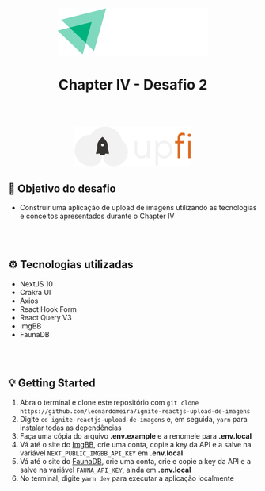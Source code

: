 <p align=center>
    <img src="public/ignite.svg">
    <h1 align=center><b>Chapter IV - Desafio 2</b></h1>
</p>
<br />
<br />
<p align=center>
    <img src="public/logo.svg" width="236px">
</p>

<h2><b>🚀 Objetivo do desafio</b></h2>
<ul><li>Construir uma aplicação de upload de imagens utilizando as tecnologias e conceitos apresentados durante o Chapter IV</li></ul>
<br />
<br />
<h2><b>⚙️ Tecnologias utilizadas</b></h2>
<ul>
    <li>NextJS 10</li>
    <li>Crakra UI</li>
    <li>Axios</li>
    <li>React Hook Form</li>
    <li>React Query V3</li>
    <li>ImgBB</li>
    <li>FaunaDB</li>
</ul>
<br />
<br />
<h2><b>💡 Getting Started</b></h2>
<ol>
    <li>Abra o terminal e clone este repositório com <code>git clone https://github.com/leonardomeira/ignite-reactjs-upload-de-imagens</code></li>
    <li>Digite <code>cd ignite-reactjs-upload-de-imagens</code> e, em seguida, <code>yarn</code> para instalar todas as dependências</li>
    <li>Faça uma cópia do arquivo <b>.env.example</b> e a renomeie para <b>.env.local</b></li>
    <li>Vá até o site do <a href="">ImgBB</a>, crie uma conta, copie a key da API e a salve na variável <code>NEXT_PUBLIC_IMGBB_API_KEY</code> em <b>.env.local</b></li>
    <li>Vá até o site do <a href="">FaunaDB</a>, crie uma conta, crie e copie a key da API e a salve na variável <code>FAUNA_API_KEY</code>, ainda em <b>.env.local</b></li>
    <li>No terminal, digite <code>yarn dev</code> para executar a aplicação localmente</li>
</ol>